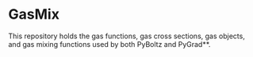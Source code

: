 # GasMix
This repository holds the gas functions, gas cross sections, gas objects, and gas mixing functions used by both PyBoltz and PyGrad**.
